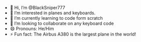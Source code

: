 - 👋 Hi, I’m @BlackSniper777
- 👀 I’m interested in planes and keyboards.
- 🌱 I’m currently learning to code form scratch
- 💞️ I’m looking to collaborate on any keyboard code
- 😄 Pronouns: He/Him
- ⚡ Fun fact: The Airbus A380 is the largest plane in the world!

<!---
BlackSniper777/BlackSniper777 is a ✨ special ✨ repository because its `README.md` (this file) appears on your GitHub profile.
You can click the Preview link to take a look at your changes.
--->
